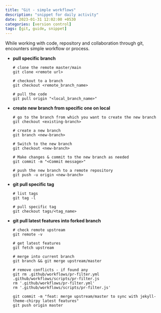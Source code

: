 ```yaml
---
title: "Git - simple workflows"
description: "snippet for daily activity"
date: 2023-01-31 12:02:00 +0530
categories: [version control]
tags: [git, guide, snippet]
---
```


While working with code, repository and collaboration through git, encounters simple workflow or process.

- **pull specific branch**
  ```shell
  # clone the remote master/main
  git clone <remote url>

  # checkout to a branch
  git checkout <remote_branch_name>

  # pull the code
  git pull origin "<local_branch_name>"
  ```

- **create new branch from specific one on local**
  ```shell
  # go to the branch from which you want to create the new branch
  git checkout <existing-branch>

  # create a new branch
  git branch <new-branch>

  # Switch to the new branch
  git checkout <new-branch>

  # Make changes & commit to the new branch as needed
  git commit -m "<Commit message>"

  # push the new branch to a remote repository
  git push -u origin <new-branch>
  ```

- **git pull specific tag**
  ```shell
  # list tags
  git tag -l

  # pull specific tag
  git checkout tags/<tag_name>
  ```

- **git pull latest features into forked branch**
  ```shell
  # check remote upstream
  git remote -v

  # get latest features
  git fetch upstream

  # merge into current branch
  git branch && git merge upstream/master

  # remove conflicts - if found any
  git rm .github/workflows/pr-filter.yml .github/workflows/scripts/pr-filter.js
  rm '.github/workflows/pr-filter.yml'
  rm '.github/workflows/scripts/pr-filter.js'

  git commit -m "feat: merge upstream/master to sync with jekyll-theme-chirpy latest features"
  git push origin master
  ```
